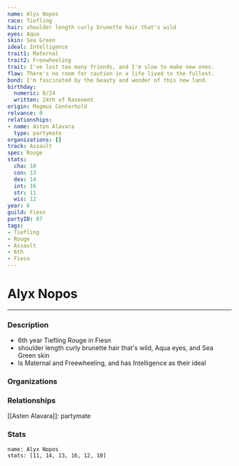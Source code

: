```yaml
---
name: Alyx Nopos
race: Tiefling
hair: shoulder length curly brunette hair that's wild
eyes: Aqua
skin: Sea Green
ideal: Intelligence
trait1: Maternal
trait2: Freewheeling
trait: I've lost too many friends, and I'm slow to make new ones.
flaw: There's no room for caution in a life lived to the fullest.
bond: I'm fascinated by the beauty and wonder of this new land.
birthday:
  numeric: 8/24
  written: 24th of Ravenent
origin: Magmus Centerhold
relvance: 0
relationships:
- name: Asten Alavara
  type: partymate
organizations: []
track: Assault
spec: Rouge
stats:
  cha: 10
  con: 13
  dex: 14
  int: 16
  str: 11
  wis: 12
year: 6
guild: Fiesn
partyID: 87
tags:
- Tiefling
- Rouge
- Assault
- 6th
- Fiesn
---
```

# Alyx Nopos
---
### Description
- 6th year Tiefling Rouge in Fiesn
- shoulder length curly brunette hair that's wild, Aqua eyes, and Sea Green skin
- Is Maternal and Freewheeling, and has Intelligence as their ideal

### Organizations
### Relationships
[[Asten Alavara]]: partymate
### Stats
```statblock
name: Alyx Nopos
stats: [11, 14, 13, 16, 12, 10]
```